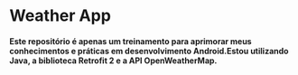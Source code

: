 # Weather App
#### Este repositório é apenas um treinamento para aprimorar meus conhecimentos e práticas em desenvolvimento Android.Estou utilizando Java, a biblioteca Retrofit 2 e a  API OpenWeatherMap.
<br>

